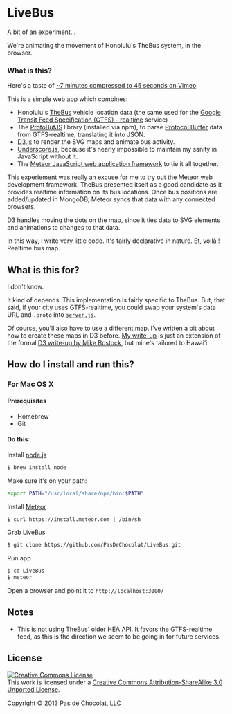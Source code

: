 # LiveBus

A bit of an experiment...

We're animating the movement of Honolulu's TheBus system, in the browser.

### What is this?

Here's a taste of [~7 minutes compressed to 45 seconds on Vimeo](http://vimeo.com/70266760).

This is a simple web app which combines:

* Honolulu's [TheBus](http://www.thebus.org) vehicle location data (the same used for the [Google Transit Feed Specification (GTFS) - realtime](https://developers.google.com/transit/gtfs-realtime/) service)
* The [ProtoBufJS](https://github.com/dcodeIO/ProtoBuf.js) library (installed via npm), to parse [Protocol Buffer](https://developers.google.com/protocol-buffers/) data from GTFS-realtime, translating it into JSON.
* [D3.js](http://d3js.org) to render the SVG maps and animate bus activity.
* [Underscore.js](http://underscorejs.org), because it's nearly impossible to maintain my sanity in JavaScript without it.
* The [Meteor JavaScript web application framework](http://meteor.com) to tie it all together.

This experiement was really an excuse for me to try out the Meteor web development framework. TheBus presented itself as a good candidate as it provides realtime information on its bus locations. Once bus positions are added/updated in MongoDB, Meteor syncs that data with any connected browsers. 

D3 handles moving the dots on the map, since it ties data to SVG elements and animations to changes to that data.

In this way, I write very little code. It's fairly declarative in nature. Et, voilà ! Realtime bus map.

## What is this for?

I don't know.

It kind of depends. This implementation is fairly specific to TheBus. But, that said, if your city uses GTFS-realtime, you could swap your system's data URL and `.proto` into [`server.js`](https://github.com/PasDeChocolat/LiveBus/blob/master/server/server.js).

Of course, you'll also have to use a different map. I've written a bit about how to create these maps in D3 before. [My write-up](http://pasdechocolat.com/2013/05/03/mapping-hawaii/) is just an extension of the formal [D3 write-up by Mike Bostock](http://bost.ocks.org/mike/map/), but mine's tailored to Hawai‘i.

## How do I install and run this?

### For Mac OS X

#### Prerequisites

* Homebrew
* Git

#### Do this:

Install [node.js](http://nodejs.org/)

```bash
$ brew install node
```

Make sure it's on your path:

```bash
export PATH="/usr/local/share/npm/bin:$PATH"
```

Install [Meteor](http://meteor.com)

```bash
$ curl https://install.meteor.com | /bin/sh
```

Grab LiveBus

```bash
$ git clone https://github.com/PasDeChocolat/LiveBus.git
```

Run app

```bash
$ cd LiveBus
$ meteor
```

Open a browser and point it to `http://localhost:3000/`

## Notes

* This is not using TheBus' older HEA API. It favors the GTFS-realtime feed, as this is the direction we seem to be going in for future services.

## License

<a rel="license" href="http://creativecommons.org/licenses/by-sa/3.0/"><img alt="Creative Commons License" style="border-width:0" src="http://i.creativecommons.org/l/by-sa/3.0/88x31.png" /></a><br />This work is licensed under a <a rel="license" href="http://creativecommons.org/licenses/by-sa/3.0/">Creative Commons Attribution-ShareAlike 3.0 Unported License</a>.

Copyright © 2013 Pas de Chocolat, LLC
